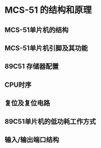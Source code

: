 # MCS-51 的结构和原理

## MCS-51单片机的结构

## MCS-51单片机引脚及其功能

## 89C51 存储器配置

## CPU时序

## 复位及复位电路

## 89C51单片机的低功耗工作方式

## 输入/输出端口结构